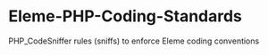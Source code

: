 Eleme-PHP-Coding-Standards
==========================

PHP_CodeSniffer rules (sniffs) to enforce Eleme coding conventions
